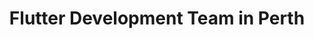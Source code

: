 ---
title: Flutter Development Team in Perth
permalink: /landings/locations/perth/developer/flutter
technology: Flutter
location: Perth
---